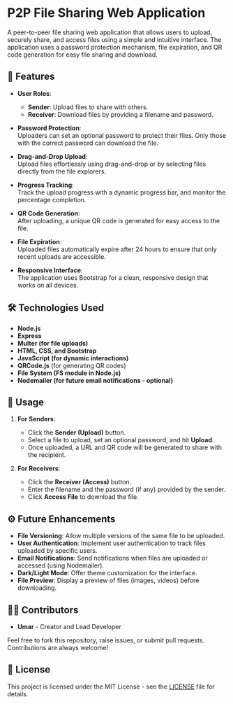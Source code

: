# P2P File Sharing Web Application

A peer-to-peer file sharing web application that allows users to upload, securely share, and access files using a simple and intuitive interface. The application uses a password protection mechanism, file expiration, and QR code generation for easy file sharing and download.

## 🚀 Features

- **User Roles**:  
  - **Sender**: Upload files to share with others.
  - **Receiver**: Download files by providing a filename and password.
  
- **Password Protection**:  
  Uploaders can set an optional password to protect their files. Only those with the correct password can download the file.

- **Drag-and-Drop Upload**:  
  Upload files effortlessly using drag-and-drop or by selecting files directly from the file explorers.

- **Progress Tracking**:  
  Track the upload progress with a dynamic progress bar, and monitor the percentage completion.

- **QR Code Generation**:  
  After uploading, a unique QR code is generated for easy access to the file.

- **File Expiration**:  
  Uploaded files automatically expire after 24 hours to ensure that only recent uploads are accessible.

- **Responsive Interface**:  
  The application uses Bootstrap for a clean, responsive design that works on all devices.

## 🛠 Technologies Used

- **Node.js**  
- **Express**  
- **Multer (for file uploads)**  
- **HTML, CSS, and Bootstrap**  
- **JavaScript (for dynamic interactions)**  
- **QRCode.js** (for generating QR codes)  
- **File System (FS module in Node.js)**  
- **Nodemailer (for future email notifications - optional)**

## 📄 Usage

1. **For Senders**:  
   - Click the **Sender (Upload)** button.
   - Select a file to upload, set an optional password, and hit **Upload**.
   - Once uploaded, a URL and QR code will be generated to share with the recipient.

2. **For Receivers**:  
   - Click the **Receiver (Access)** button.
   - Enter the filename and the password (if any) provided by the sender.
   - Click **Access File** to download the file.

## ⚙️ Future Enhancements

- **File Versioning**: Allow multiple versions of the same file to be uploaded.
- **User Authentication**: Implement user authentication to track files uploaded by specific users.
- **Email Notifications**: Send notifications when files are uploaded or accessed (using Nodemailer).
- **Dark/Light Mode**: Offer theme customization for the interface.
- **File Preview**: Display a preview of files (images, videos) before downloading.

## 👨‍💻 Contributors

- **Umar** - Creator and Lead Developer

Feel free to fork this repository, raise issues, or submit pull requests. Contributions are always welcome!

## 📄 License

This project is licensed under the MIT License - see the [LICENSE](LICENSE) file for details.
